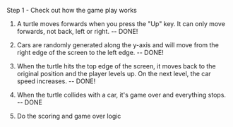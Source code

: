 Step 1 - Check out how the game play works

1. A turtle moves forwards when you press the "Up" key.
It can only move forwards, not back, left or right. -- DONE!

2. Cars are randomly generated along the y-axis and will move from the
right edge of the screen to the left edge. -- DONE!

3. When the turtle hits the top edge of the screen, it moves back to the original
position and the player levels up. On the next level, the car speed increases. -- DONE!

4. When the turtle collides with a car, it's game over and everything stops. -- DONE
5. Do the scoring and game over logic
